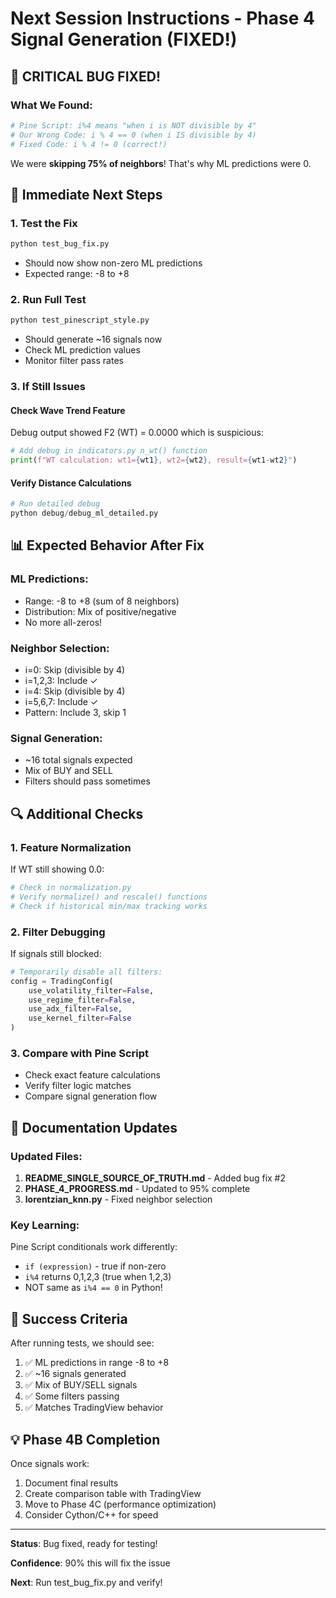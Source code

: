 # Next Session Instructions - Phase 4 Signal Generation (FIXED!)

## 🎉 CRITICAL BUG FIXED!

### What We Found:
```python
# Pine Script: i%4 means "when i is NOT divisible by 4"
# Our Wrong Code: i % 4 == 0 (when i IS divisible by 4)
# Fixed Code: i % 4 != 0 (correct!)
```

We were **skipping 75% of neighbors**! That's why ML predictions were 0.

## 🚀 Immediate Next Steps

### 1. Test the Fix
```bash
python test_bug_fix.py
```
- Should now show non-zero ML predictions
- Expected range: -8 to +8

### 2. Run Full Test
```bash
python test_pinescript_style.py
```
- Should generate ~16 signals now
- Check ML prediction values
- Monitor filter pass rates

### 3. If Still Issues

#### Check Wave Trend Feature
Debug output showed F2 (WT) = 0.0000 which is suspicious:
```python
# Add debug in indicators.py n_wt() function
print(f"WT calculation: wt1={wt1}, wt2={wt2}, result={wt1-wt2}")
```

#### Verify Distance Calculations
```python
# Run detailed debug
python debug/debug_ml_detailed.py
```

## 📊 Expected Behavior After Fix

### ML Predictions:
- Range: -8 to +8 (sum of 8 neighbors)
- Distribution: Mix of positive/negative
- No more all-zeros!

### Neighbor Selection:
- i=0: Skip (divisible by 4)
- i=1,2,3: Include ✓
- i=4: Skip (divisible by 4)
- i=5,6,7: Include ✓
- Pattern: Include 3, skip 1

### Signal Generation:
- ~16 total signals expected
- Mix of BUY and SELL
- Filters should pass sometimes

## 🔍 Additional Checks

### 1. Feature Normalization
If WT still showing 0.0:
```python
# Check in normalization.py
# Verify normalize() and rescale() functions
# Check if historical min/max tracking works
```

### 2. Filter Debugging
If signals still blocked:
```python
# Temporarily disable all filters:
config = TradingConfig(
    use_volatility_filter=False,
    use_regime_filter=False,
    use_adx_filter=False,
    use_kernel_filter=False
)
```

### 3. Compare with Pine Script
- Check exact feature calculations
- Verify filter logic matches
- Compare signal generation flow

## 📝 Documentation Updates

### Updated Files:
1. **README_SINGLE_SOURCE_OF_TRUTH.md** - Added bug fix #2
2. **PHASE_4_PROGRESS.md** - Updated to 95% complete
3. **lorentzian_knn.py** - Fixed neighbor selection

### Key Learning:
Pine Script conditionals work differently:
- `if (expression)` - true if non-zero
- `i%4` returns 0,1,2,3 (true when 1,2,3)
- NOT same as `i%4 == 0` in Python!

## 🎯 Success Criteria

After running tests, we should see:
1. ✅ ML predictions in range -8 to +8
2. ✅ ~16 signals generated
3. ✅ Mix of BUY/SELL signals
4. ✅ Some filters passing
5. ✅ Matches TradingView behavior

## 💡 Phase 4B Completion

Once signals work:
1. Document final results
2. Create comparison table with TradingView
3. Move to Phase 4C (performance optimization)
4. Consider Cython/C++ for speed

---

**Status**: Bug fixed, ready for testing!

**Confidence**: 90% this will fix the issue

**Next**: Run test_bug_fix.py and verify!

